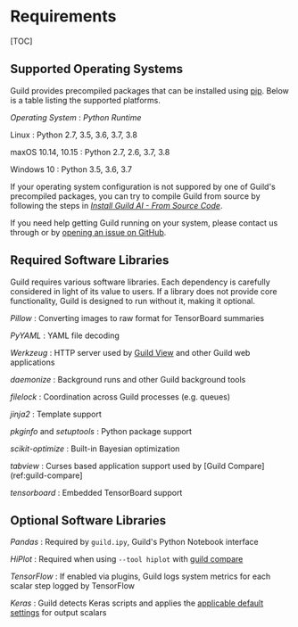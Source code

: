 # Requirements

[TOC]

## Supported Operating Systems

Guild provides precompiled packages that can be installed using
[pip](ref:pip). Below is a table listing the supported platforms.

*Operating System*
: *Python Runtime*

Linux
: Python 2.7, 3.5, 3.6, 3.7, 3.8

maxOS 10.14, 10.15
: Python 2.7, 2.6, 3.7, 3.8

Windows 10
: Python 3.5, 3.6, 3.7

If your operating system configuration is not suppored by one of
Guild's precompiled packages, you can try to compile Guild from source
by following the steps in [*Install Guild AI - From Source
Code*](/install/#from-source-code).

If you need help getting Guild running on your system, please contact
us through [](ref:slack) or by [opening an issue on
GitHub](ref:open-an-issue).

## Required Software Libraries

Guild requires various software libraries. Each dependency is
carefully considered in light of its value to users. If a library does
not provide core functionality, Guild is designed to run without it,
making it optional.

*Pillow*
: Converting images to raw format for TensorBoard summaries

*PyYAML*
: YAML file decoding

*Werkzeug*
: HTTP server used by [Guild View](ref:guild-view) and other Guild web
  applications

*daemonize*
: Background runs and other Guild background tools

*filelock*
: Coordination across Guild processes (e.g. queues)

*jinja2*
: Template support

*pkginfo* and *setuptools*
: Python package support

*scikit-optimize*
: Built-in Bayesian optimization

*tabview*
: Curses based application support used by [Guild Compare](ref:guild-compare]

*tensorboard*
: Embedded TensorBoard support

## Optional Software Libraries

*Pandas*
: Required by `guild.ipy`, Guild's Python Notebook interface

*HiPlot*
: Required when using `--tool hiplot` with [guild compare](cmd:compare)

*TensorFlow*
: If enabled via plugins, Guild logs system metrics for each scalar
  step logged by TensorFlow

*Keras*
: Guild detects Keras scripts and applies the [applicable default
  settings](/reference/defaults.md#keras-scripts) for output scalars
